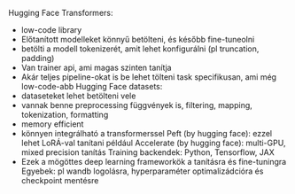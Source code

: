 Hugging Face Transformers:
- low-code library
- Előtanított modelleket könnyű betölteni, és később fine-tuneolni
- betölti a modell tokenizerét, amit lehet konfigurálni (pl truncation, padding)
- Van trainer api, ami magas szinten tanítja
- Akár teljes pipeline-okat is be lehet tölteni task specifikusan, ami még low-code-abb
Hugging Face datasets:
- dataseteket lehet betölteni vele
- vannak benne preprocessing függvények is, filtering, mapping, tokenization, formatting
- memory efficient
- könnyen integrálható a transformerssel
Peft (by hugging face): ezzel lehet LoRÁ-val tanítani például
Accelerate (by hugging face): multi-GPU, mixed precision tanítás
Training backendek: Python, Tensorflow, JAX
- Ezek a mögöttes deep learning frameworkök a tanításra és fine-tuningra
Egyebek: pl wandb logolásra, hyperparaméter optimalizádcióra és checkpoint mentésre